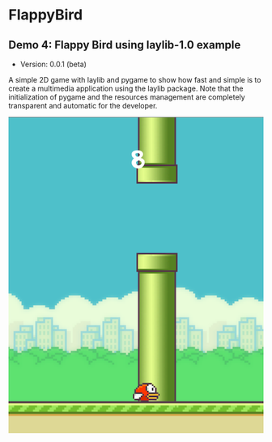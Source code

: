 # FlappyBird
Demo 4: Flappy Bird using laylib-1.0 example
---------------------------
- Version: 0.0.1 (beta)

A simple 2D game with laylib and  pygame to show how fast and simple
is to create a multimedia application using the laylib package.
Note that the initialization of pygame and the resources management
are completely transparent and automatic for the developer.

![](https://github.com/Layto888/FlappyBird/blob/master/ScreenShot_20180811225636.png?raw=true)
